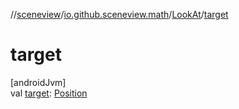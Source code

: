 //[sceneview](../../../index.md)/[io.github.sceneview.math](../index.md)/[LookAt](index.md)/[target](target.md)

# target

[androidJvm]\
val [target](target.md): [Position](../index.md#945960193%2FClasslikes%2F-1571379623)
